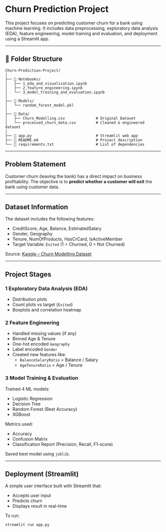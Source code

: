 # Churn Prediction Project

This project focuses on predicting customer churn for a bank using machine learning. It includes data preprocessing, exploratory data analysis (EDA), feature engineering, model training and evaluation, and deployment using a Streamlit app.

---

## 📁 Folder Structure

```
Churn-Prediction-Project/
│
├── 📁 Notebooks/
│   ├── 1_eda_and_visualization.ipynb
│   ├── 2_feature_engineering.ipynb
│   └── 3_model_training_and_evaluation.ipynb
│
├── 📁 Models/
│   └── random_forest_model.pkl
│
├── 📁 Data/
│   ├── Churn_Modelling.csv              # Original Dataset
│   └── processed_churn_data.csv         # Cleaned & engineered dataset
│
├── 📄 app.py                             # Streamlit web app
├── 📄 README.md                          # Project description
└── 📄 requirements.txt                   # List of dependencies
```

---

## Problem Statement

Customer churn (leaving the bank) has a direct impact on business profitability. The objective is to **predict whether a customer will exit** the bank using customer data.

---

##  Dataset Information

The dataset includes the following features:

- CreditScore, Age, Balance, EstimatedSalary
- Gender, Geography
- Tenure, NumOfProducts, HasCrCard, IsActiveMember
- Target Variable: `Exited` (1 = Churned, 0 = Not Churned)

Source: [Kaggle – Churn Modelling Dataset](https://www.kaggle.com/datasets/shubhendra7/churn-modelling)

---

##  Project Stages

### 1️ Exploratory Data Analysis (EDA)
- Distribution plots
- Count plots vs target (`Exited`)
- Boxplots and correlation heatmap

### 2️ Feature Engineering
- Handled missing values (if any)
- Binned Age & Tenure
- One-hot encoded `Geography`
- Label encoded `Gender`
- Created new features like:
  - `BalanceSalaryRatio` = Balance / Salary
  - `AgeTenureRatio` = Age / Tenure

### 3️ Model Training & Evaluation
Trained 4 ML models:
- Logistic Regression
- Decision Tree
- Random Forest  (Best Accuracy)
- XGBoost

Metrics used:
- Accuracy
- Confusion Matrix
- Classification Report (Precision, Recall, F1-score)

Saved best model using `joblib`.

---

##  Deployment (Streamlit)

A simple user interface built with Streamlit that:
- Accepts user input
- Predicts churn
- Displays result in real-time

To run:

```bash
streamlit run app.py
